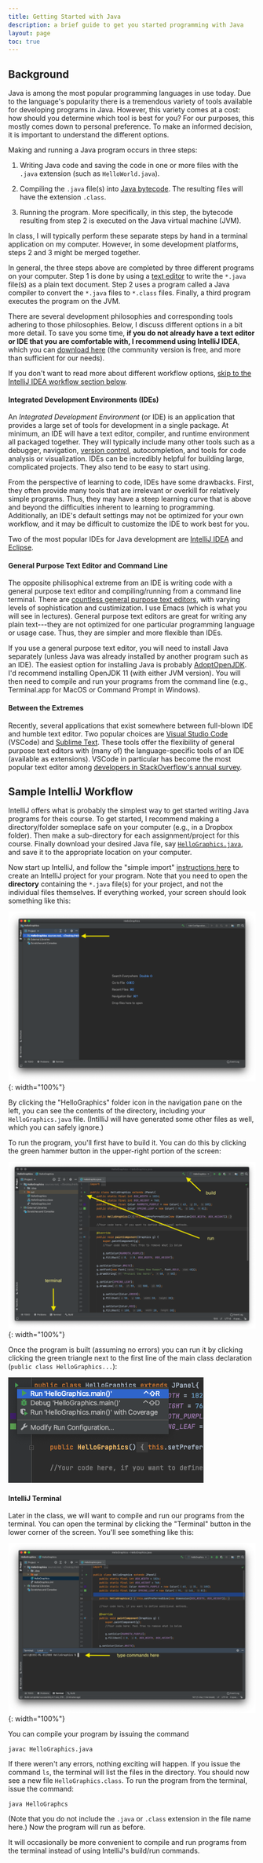 ```yaml
---
title: Getting Started with Java
description: a brief guide to get you started programming with Java
layout: page
toc: true
---
```


## Background

Java is among the most popular programming languages in use today. Due to the language's popularity there is a tremendous variety of tools available for developing programs in Java. However, this variety comes at a cost: how should you determine which tool is best for you? For our purposes, this mostly comes down to personal preference. To make an informed decision, it is important to understand the different options.

Making and running a Java program occurs in three steps:

1. Writing Java code and saving the code in one or more files with the `.java` extension (such as `HelloWorld.java`).

2. Compiling the `.java` file(s) into [Java bytecode](https://en.wikipedia.org/wiki/Java_bytecode). The resulting files will have the extension `.class`.

3. Running the program. More specifically, in this step, the bytecode resulting from step 2 is executed on the Java virtual machine (JVM).

In class, I will typically perform these separate steps by hand in a terminal application on my computer. However, in some development platforms, steps 2 and 3 might be merged together. 

In general, the three steps above are completed by three different programs on your computer. Step 1 is done by using a [text editor](https://en.wikipedia.org/wiki/Text_editor) to write the `*.java` file(s) as a plain text document. Step 2 uses a program called a Java compiler to convert the `*.java` files to `*.class` files. Finally, a third program executes the program on the JVM. 

There are several development philosophies and corresponding tools adhering to those philosophies. Below, I discuss different options in a bit more detail. To save you some time, **if you do not already have a text editor or IDE that you are comfortable with, I recommend using IntelliJ IDEA**, which you can [download here](https://www.jetbrains.com/idea/) (the community version is free, and more than sufficient for our needs).

If you don't want to read more about different workflow options, [skip to the IntelliJ IDEA workflow section below](#sample-intellij-workflow).

#### Integrated Development Environments (IDEs)

An *Integrated Development Environment* (or IDE) is an application that provides a large set of tools for development in a single package. At minimum, an IDE will have a text editor, compiler, and runtime environment all packaged together. They will typically include many other tools such as a debugger, navigation, [version control](https://en.wikipedia.org/wiki/Version_control), autocompletion, and tools for code analysis or visualization. IDEs can be incredibly helpful for building large, complicated projects. They also tend to be easy to start using. 

From the perspective of learning to code, IDEs have some drawbacks. First, they often provide many tools that are irrelevant or overkill for relatively simple programs. Thus, they may have a steep learning curve that is above and beyond the difficulties inherent to learning to programming. Additionally, an IDE's default settings may not be optimized for your own workflow, and it may be difficult to customize the IDE to work best for you.

Two of the most popular IDEs for Java development are [IntelliJ IDEA](https://www.jetbrains.com/idea/) and [Eclipse](https://www.eclipse.org/downloads/). 


#### General Purpose Text Editor and Command Line

The opposite philisophical extreme from an IDE is writing code with a general purpose text editor and compiling/running from a command line terminal. There are [countless general purpose text editors](https://en.wikipedia.org/wiki/List_of_text_editors), with varying levels of sophistication and custimization. I use Emacs (which is what you will see in lectures). General purpose text editors are great for writing any plain text---they are not optimized for one particular programming language or usage case. Thus, they are simpler and more flexible than IDEs. 

If you use a general purpose text editor, you will need to install Java separately (unless Java was already installed by another program such as an IDE). The easiest option for installing Java is probably [AdoptOpenJDK](https://adoptopenjdk.net/). I'd recommend installing OpenJDK 11 (with either JVM version). You will then need to compile and run your programs from the command line (e.g., Terminal.app for MacOS or Command Prompt in Windows). 

#### Between the Extremes

Recently, several applications that exist somewhere between full-blown IDE and humble text editor. Two popular choices are [Visual Studio Code](https://code.visualstudio.com/) (VSCode) and [Sublime Text](https://www.sublimetext.com/). These tools offer the flexibility of general purpose text editors with (many of) the language-specific tools of an IDE (available as extensions). VSCode in particular has become the most popular text editor among [developers in StackOverflow's annual survey](https://insights.stackoverflow.com/survey/2019#technology-_-most-popular-development-environments). 

## Sample IntelliJ Workflow

IntelliJ offers what is probably the simplest way to get started writing Java programs for theis course. To get started, I recommend making a directory/folder someplace safe on your computer (e.g., in a Dropbox folder). Then make a sub-directory for each assignment/project for this course. Finally download your desired Java file, say [`HelloGraphics.java`](/assets/teaching/2021s-cosc-112/lab01-hello-graphics/HelloGraphics.java), and save it to the appropriate location on your computer.

Now start up IntelliJ, and follow the "simple import" [instructions here](https://www.jetbrains.com/help/idea/import-project-or-module-wizard.html) to create an IntelliJ project for your program. Note that you need to open the **directory** containing the `*.java` file(s) for your project, and not the individual files themselves. If everything worked, your screen should look something like this:

![IntelliJ openening screen](/assets/img/getting-started-java/intellij-opening-screen.png){: width="100%"}


By clicking the "HelloGraphics" folder icon in the navigation pane on the left, you can see the contents of the directory, including your `HelloGraphics.java` file. (IntilliJ will have generated some other files as well, which you can safely ignore.)

To run the program, you'll first have to build it. You can do this by clicking the green hammer button in the upper-right portion of the screen:

![IntelliJ openening screen](/assets/img/getting-started-java/intellij-built.png){: width="100%"}


Once the program is built (assuming no errors) you can run it by clicking clicking the green triangle next to the first line of the main class declaration (`public class HelloGraphics...`):

![IntelliJ openening screen](/assets/img/getting-started-java/intellij-run.png) 


#### IntelliJ Terminal

Later in the class, we will want to compile and run our programs from the terminal. You can open the terminal by clicking the "Terminal" button in the lower corner of the screen. You'll see something like this:

![IntelliJ openening screen](/assets/img/getting-started-java/intellij-terminal.png){: width="100%"}


You can compile your program by issuing the command

```text
javac HelloGraphics.java
```

If there weren't any errors, nothing exciting will happen. If you issue the command `ls`, the terminal will list the files in the directory. You should now see a new file `HelloGraphics.class`. To run the program from the terminal, issue the command:

```text
java HelloGraphcs
```

(Note that you do not include the `.java` or `.class` extension in the file name here.) Now the program will run as before.

It will occasionally be more convenient to compile and run programs from the terminal instead of using IntelliJ's build/run commands.




